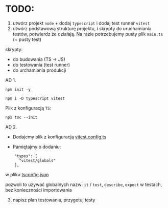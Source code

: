 # TODO:


1. utwórz projekt `node` + dodaj `typescript` i dodaj test runner `vitest`
2. utwórz podstawową strukturę projektu, i skrypty do uruchamiania testów, potwierdz źe działają. Na razie potrzebujemy pusty plik `main.ts` (+ pusty test)

skrypty:
- do budowania (TS -> JS)
- do testowania (test runner)
- do urchamiania produkcji

AD 1. 
```
npm init -y
```

```
npm i -D typescript vitest
```

Plik z konfiguracją `TS`:

```
npx tsc --init
```

AD 2.
- Dodajemy plik z konfiguracją [vitest.config.ts](./vitest.config.ts)


- Pamiętajmy o dodaniu:
```
    "types": [
      "vitest/globals"
    ],  
```

w pliku [tsconfig.json](./tsconfig.json)

pozwoli to używać globalnych nazw: `it` / `test`, `describe`, `expect` w testach, bez konieczności importowania

3. napisz plan testowania, przygotuj testy